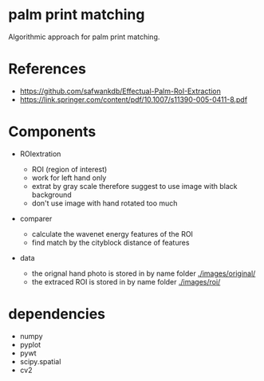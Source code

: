# palm print matching
Algorithmic approach for palm print matching.

# References
- https://github.com/safwankdb/Effectual-Palm-RoI-Extraction
- https://link.springer.com/content/pdf/10.1007/s11390-005-0411-8.pdf

# Components
 - ROIextration
    - ROI (region of interest)
    - work for left hand only
    - extrat by gray scale therefore suggest to use image with black background
    - don't use image with hand rotated too much

- comparer
    -   calculate the wavenet energy features of the ROI
    -   find match by the cityblock distance of features
- data
    -   the orignal hand photo is stored in by name folder [./images/original/](./images/original/)
    -   the extraced ROI is stored in by name folder [./images/roi/](./images/roi/)
    
# dependencies
- numpy
- pyplot
- pywt
- scipy.spatial 
- cv2
